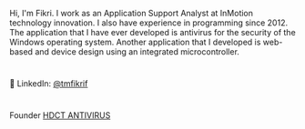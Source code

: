 Hi, I'm Fikri. 
I work as an Application Support Analyst at InMotion technology innovation. I also have experience in programming since 2012. The application that I have ever developed is antivirus for the security of the Windows operating system. Another application that I developed is web-based and device design using an integrated microcontroller.
#
📌 LinkedIn: [@tmfikrif](https://www.linkedin.com/in/tmfikri)
#
Founder [HDCT ANTIVIRUS](https://www.softpedia.com/get/Antivirus/HDCT-ANTIVIRUS.shtml)
